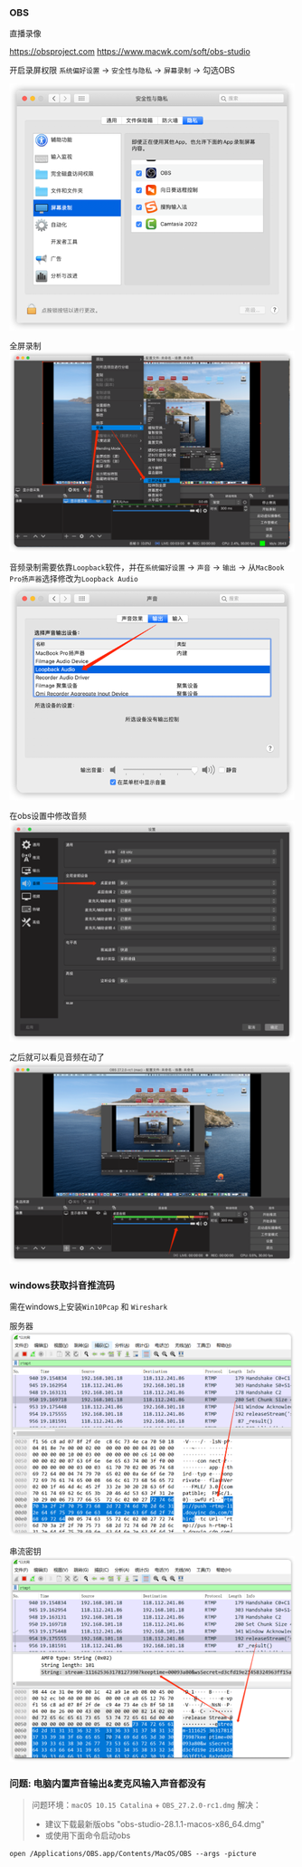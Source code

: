 ### OBS

直播录像

https://obsproject.com
https://www.macwk.com/soft/obs-studio

开启录屏权限
`系统偏好设置` -> `安全性与隐私` -> `屏幕录制` -> 勾选OBS

![mac-obs-screen-permission.png](images/mac-obs-screen-permission.png)

全屏录制
![mac-obs-screen.png](images/mac-obs-screen.png)

音频录制需要依靠`Loopback`软件，并在`系统偏好设置` -> `声音` -> `输出` -> 从`MacBook Pro扬声器`选择修改为`Loopback Audio`
![mac-voice-loopback.png](images/mac-voice-loopback.png)

在obs设置中修改音频
![obs-voice.png](images/obs-voice.png)

之后就可以看见音频在动了
![obs.png](images/obs-interface.png)

### windows获取抖音推流码

需在windows上安装`Win10Pcap` 和 `Wireshark`

服务器
![rtmpt.png](images/rtmpt-01.png)

串流密钥
![rtmpt.png](images/rtmpt-02.png)

### 问题: 电脑内置声音输出&麦克风输入声音都没有

> 问题环境：`macOS 10.15 Catalina` +  `OBS_27.2.0-rc1.dmg`
> 解决：
>   - 建议下载最新版obs  "obs-studio-28.1.1-macos-x86_64.dmg"
>   - 或使用下面命令启动obs

```shell
open /Applications/OBS.app/Contents/MacOS/OBS --args -picture
```
